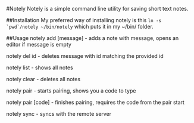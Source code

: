 #Notely
Notely is a simple command line utility for saving short text notes.

##Installation
My preferred way of installing notely is this ``ln -s `pwd`/notely ~/bin/notely`` which
puts it in my ~/bin/ folder.

##Usage
notely add [message] - adds a note with message, opens an editor if message is empty

notely del id - deletes message with id matching the provided id

notely list - shows all notes

notely clear - deletes all notes

notely pair - starts pairing, shows you a code to type

notely pair [code] - finishes pairing, requires the code from the pair start

notely sync - syncs with the remote server
